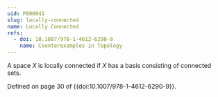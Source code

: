 ```yaml
---
uid: P000041
slug: locally-connected
name: Locally Connected
refs:
  - doi: 10.1007/978-1-4612-6290-9
    name: Counterexamples in Topology
---
```

A space $X$ is locally connected if $X$ has a basis consisting of connected sets.

Defined on page 30 of {{doi:10.1007/978-1-4612-6290-9}}.
